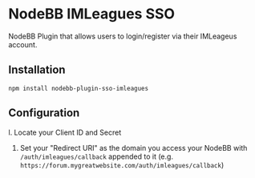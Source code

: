 # NodeBB IMLeagues SSO

NodeBB Plugin that allows users to login/register via their IMLeageus account.


## Installation

    npm install nodebb-plugin-sso-imleagues


## Configuration

l. Locate your Client ID and Secret
1. Set your "Redirect URI" as the domain you access your NodeBB with `/auth/imleagues/callback` appended to it (e.g. `https://forum.mygreatwebsite.com/auth/imleagues/callback`)
